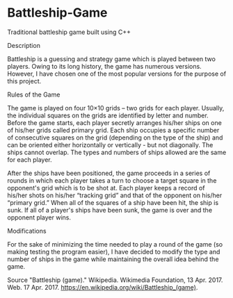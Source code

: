 # Battleship-Game
Traditional battleship game built using C++

 
 Description
  
Battleship is a guessing and strategy game which is played between two players. Owing to its long history, the game has numerous versions. However, I have chosen one of the most popular versions for the purpose of this project.

  
  Rules of the Game
  
The game is played on four 10×10 grids – two grids for each player. Usually, the individual squares on the grids are identified by letter and number.
Before the game starts, each player secretly arranges his/her ships on one of his/her grids called primary grid. Each ship occupies a specific number of consecutive squares on the grid (depending on the type of the ship) and can be oriented either horizontally or vertically - but not diagonally. The ships cannot overlap. The types and numbers of ships allowed are the same for each player. 

After the ships have been positioned, the game proceeds in a series of rounds in which each player takes a turn to choose a target square in the opponent's grid which is to be shot at. Each player keeps a record of his/her shots on his/her “tracking grid” and that of the opponent on his/her “primary grid.” When all of the squares of a ship have been hit, the ship is sunk. If all of a player's ships have been sunk, the game is over and the opponent player wins.

 
 Modifications
 
For the sake of minimizing the time needed to play a round of the game (so making testing the program easier), I have decided to modify the type and number of ships in the game while maintaining the overall idea behind the game. 

Source
 "Battleship (game)." Wikipedia. Wikimedia Foundation, 13 Apr. 2017. Web. 17 Apr.    2017. <https://en.wikipedia.org/wiki/Battleship_(game)>.
